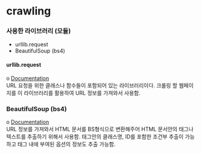 # crawling

### 사용한 라이브러리 (모듈)
 - urllib.request
 - BeautifulSoup (bs4)

#### urllib.request
 o [Documentation](https://docs.python.org/3/library/urllib.request.html)</br>
 URL 요청을 위한 클래스나 함수들이 포함되어 있는 라이브러리이다.
 크롤링 할 웹페이지를 이 라이브러리를 활용하여 URL 정보를 가져와서 사용함.
 
 ### BeautifulSoup (bs4)
  o [Documentation](https://www.crummy.com/software/BeautifulSoup/bs4/doc.ko/)</br>
  URL 정보를 가져와서 HTML 문서를 BS형식으로 변환해주어 HTML 문서안의 태그나 텍스트를 추출하기 위해서 사용함.
  태그안의 클래스명, ID를 포함한 조건부 추출이 가능하고 태그 내에 부여된 옵션의 정보도 추출 가능함.

